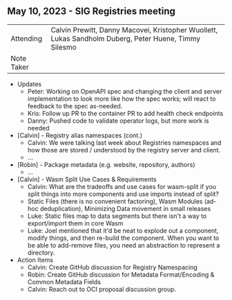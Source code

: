 ## May 10, 2023 - SIG Registries meeting

|          |      | 
| -------- | -------- |
| Attending  | Calvin Prewitt, Danny Macovei, Kristopher Wuollett, Lukas Sandholm Duberg, Peter Huene, Timmy Silesmo
| Note Taker | 

* Updates
    * Peter: Working on OpenAPI spec and changing the client and server implementation to look more like how the spec works; will react to feedback to the spec as-needed.
    * Kris: Follow up PR to the container PR to add health check endpoints
    * Danny: Pushed code to validate operator logs, but more work is needed
* [Calvin] - Registry alias namespaces (cont.)
    * Calvin: We were talking last week about Registries namespaces and how those are stored / understood by the registry server and client.
    * ...
* [Robin] - Package metadata (e.g. website, repository, authors)
    * ...
* [Calvin] - Wasm Split Use Cases & Requirements
    * Calvin: What are the tradeoffs and use cases for wasm-split if you split things into more components and use imports instead of split?
    * Static Files (there is no convenient factoring), Wasm Modules (ad-hoc deduplication), Minimizing Data movement in small releases
    * Luke: Static files map to data segments but there isn't a way to export/import them in core Wasm
    * Luke: Joel mentioned that it'd be neat to explode out a component, modify things, and then re-build the component. When you want to be able to add-remove files, you need an abstraction to represent a directory.
* Action Items
    * Calvin: Create GitHub discussion for Registry Namespacing
    * Robin: Create GitHub discussion for Metadata Format/Encoding & Common Metadata Fields
    * Calvin: Reach out to OCI proposal discussion group.

